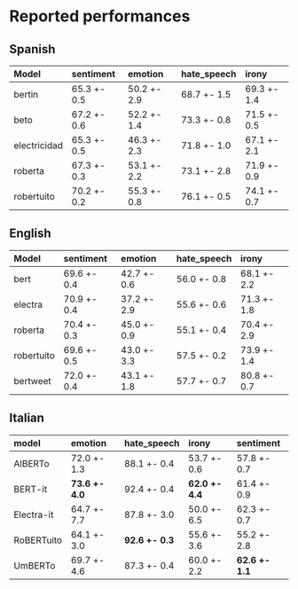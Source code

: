 # Reported performances

## Spanish


| Model        | sentiment   | emotion     | hate_speech   | irony       |
|:-------------|:------------|:------------|:--------------|:------------|
| bertin       | 65.3 +- 0.5 | 50.2 +- 2.9 | 68.7 +- 1.5   | 69.3 +- 1.4 |
| beto         | 67.2 +- 0.6 | 52.2 +- 1.4 | 73.3 +- 0.8   | 71.5 +- 0.5 |
| electricidad | 65.3 +- 0.5 | 46.3 +- 2.3 | 71.8 +- 1.0   | 67.1 +- 2.1 |
| roberta      | 67.3 +- 0.3 | 53.1 +- 2.2 | 73.1 +- 2.8   | 71.9 +- 0.9 |
| robertuito   | 70.2 +- 0.2 | 55.3 +- 0.8 | 76.1 +- 0.5   | 74.1 +- 0.7 |


## English

| Model      | sentiment   | emotion     | hate_speech   | irony       |
|:-----------|:------------|:------------|:--------------|:------------|
| bert       | 69.6 +- 0.4 | 42.7 +- 0.6 | 56.0 +- 0.8   | 68.1 +- 2.2 |
| electra    | 70.9 +- 0.4 | 37.2 +- 2.9 | 55.6 +- 0.6   | 71.3 +- 1.8 |
| roberta    | 70.4 +- 0.3 | 45.0 +- 0.9 | 55.1 +- 0.4   | 70.4 +- 2.9 |
| robertuito | 69.6 +- 0.5 | 43.0 +- 3.3 | 57.5 +- 0.2   | 73.9 +- 1.4 |
| bertweet   | 72.0 +- 0.4 | 43.1 +- 1.8 | 57.7 +- 0.7   | 80.8 +- 0.7 |

## Italian

| model      | emotion       | hate_speech   | irony         | sentiment     |
|:-----------|:------------  |:--------------|:------------  |:------------  |
| AlBERTo    | 72.0 +- 1.3   | 88.1 +- 0.4   | 53.7 +- 0.6   | 57.8 +- 0.7   |
| BERT-it    |**73.6 +- 4.0**| 92.4 +- 0.4   |**62.0 +- 4.4**| 61.4 +- 0.9   |
| Electra-it | 64.7 +- 7.7   | 87.8 +- 3.0   | 50.0 +- 6.5   | 62.3 +- 0.7   |
| RoBERTuito | 64.1 +- 3.0   |**92.6 +- 0.3**| 55.6 +- 3.6   | 55.2 +- 2.8   |
| UmBERTo    | 69.7 +- 4.6   | 87.3 +- 0.4   | 60.0 +- 2.2   |**62.6 +- 1.1**|